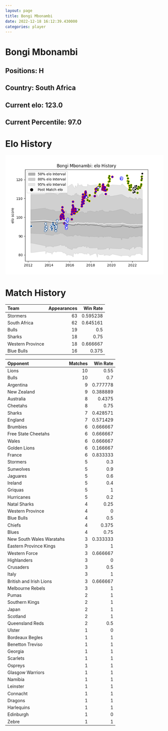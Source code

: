 ```yaml
---  
layout: page  
title: Bongi Mbonambi  
date: 2022-12-18 16:12:39.430000  
categories: player  
---
```

# Bongi Mbonambi

## Positions: H

## Country: South Africa

## Current elo: 123.0

## Current Percentile: 97.0

# Elo History


![elo history](history_BongiMbonambi.png)
# Match History


| Team             |   Appearances |   Win Rate |
|:-----------------|--------------:|-----------:|
| Stormers         |            63 |   0.595238 |
| South Africa     |            62 |   0.645161 |
| Bulls            |            19 |   0.5      |
| Sharks           |            18 |   0.75     |
| Western Province |            18 |   0.666667 |
| Blue Bulls       |            16 |   0.375    |

| Opponent                 |   Matches |   Win Rate |
|:-------------------------|----------:|-----------:|
| Lions                    |        10 |   0.55     |
| Bulls                    |        10 |   0.7      |
| Argentina                |         9 |   0.777778 |
| New Zealand              |         9 |   0.388889 |
| Australia                |         8 |   0.4375   |
| Cheetahs                 |         8 |   0.75     |
| Sharks                   |         7 |   0.428571 |
| England                  |         7 |   0.571429 |
| Brumbies                 |         6 |   0.666667 |
| Free State Cheetahs      |         6 |   0.666667 |
| Wales                    |         6 |   0.666667 |
| Golden Lions             |         6 |   0.166667 |
| France                   |         6 |   0.833333 |
| Stormers                 |         5 |   0.3      |
| Sunwolves                |         5 |   0.9      |
| Jaguares                 |         5 |   0.6      |
| Ireland                  |         5 |   0.4      |
| Griquas                  |         5 |   1        |
| Hurricanes               |         5 |   0.2      |
| Natal Sharks             |         4 |   0.25     |
| Western Province         |         4 |   0        |
| Blue Bulls               |         4 |   0.5      |
| Chiefs                   |         4 |   0.375    |
| Blues                    |         4 |   0.75     |
| New South Wales Waratahs |         3 |   0.333333 |
| Eastern Province Kings   |         3 |   1        |
| Western Force            |         3 |   0.666667 |
| Highlanders              |         3 |   0        |
| Crusaders                |         3 |   0.5      |
| Italy                    |         3 |   1        |
| British and Irish Lions  |         3 |   0.666667 |
| Melbourne Rebels         |         3 |   1        |
| Pumas                    |         2 |   1        |
| Southern Kings           |         2 |   1        |
| Japan                    |         2 |   1        |
| Scotland                 |         2 |   1        |
| Queensland Reds          |         2 |   0.5      |
| Ulster                   |         1 |   0        |
| Bordeaux Begles          |         1 |   1        |
| Benetton Treviso         |         1 |   1        |
| Georgia                  |         1 |   1        |
| Scarlets                 |         1 |   1        |
| Ospreys                  |         1 |   1        |
| Glasgow Warriors         |         1 |   1        |
| Namibia                  |         1 |   1        |
| Leinster                 |         1 |   1        |
| Connacht                 |         1 |   1        |
| Dragons                  |         1 |   1        |
| Harlequins               |         1 |   1        |
| Edinburgh                |         1 |   0        |
| Zebre                    |         1 |   1        |